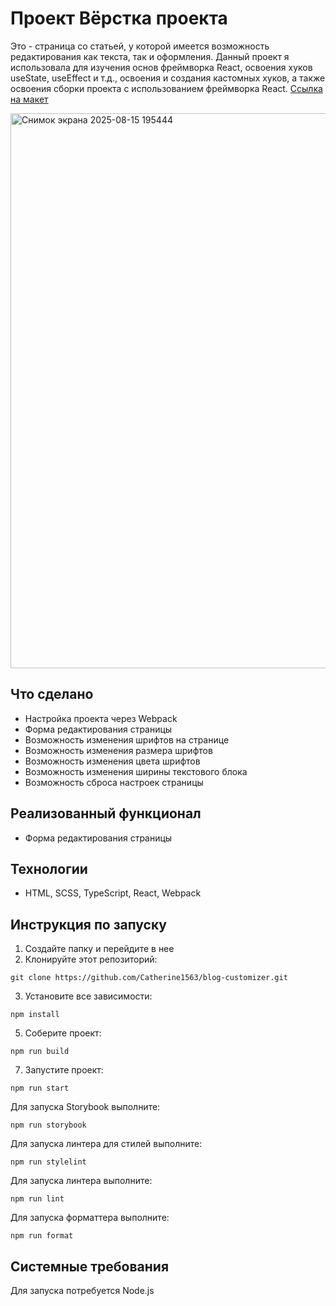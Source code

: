 # Проект Вёрстка проекта
Это - страница со статьей, у которой имеется возможность редактирования как текста, так и оформления. Данный проект я использовала для изучения основ фреймворка React, освоения хуков useState, useEffect и т.д., освоения и создания кастомных хуков, а также освоения сборки проекта с использованием фреймворка React.
[Ссылка на макет](https://www.figma.com/file/FEeiiGLOsE7ktXbPpBxYoD/Custom-dropdown?type=design&node-id=0%3A1&mode=design&t=eXRJnWC6Xsuw0qR4-1)

<img width="1873" height="888" alt="Снимок экрана 2025-08-15 195444" src="https://github.com/user-attachments/assets/87a396f6-9c69-49b9-a8e6-87297b396d56" />

## Что сделано
* Настройка проекта через Webpack
* Форма редактирования страницы
* Возможность изменения шрифтов на странице
* Возможность изменения размера шрифтов
* Возможность изменения цвета шрифтов
* Возможность изменения ширины текстового блока
* Возможность сброса настроек страницы
  
## Реализованный функционал
* Форма редактирования страницы

## Технологии
* HTML, SCSS, TypeScript, React, Webpack

## Инструкция по запуску
1. Создайте папку и перейдите в нее
2. Клонируйте этот репозиторий:
```
git clone https://github.com/Catherine1563/blog-customizer.git
```
3. Установите все зависимости:
```
npm install
```
5. Соберите проект:
```
npm run build
```
7. Запустите проект:
```
npm run start
```

Для запуска Storybook выполните:

```
npm run storybook
```

Для запуска линтера для стилей выполните:

```
npm run stylelint
```

Для запуска линтера выполните:

```
npm run lint
```

Для запуска форматтера выполните:

```
npm run format
```

## Системные требования
Для запуска потребуется Node.js

